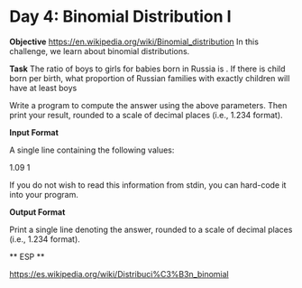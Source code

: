 # Day 4: Binomial Distribution I

**Objective**
https://en.wikipedia.org/wiki/Binomial_distribution
In this challenge, we learn about binomial distributions. 

**Task**
The ratio of boys to girls for babies born in Russia is . If there is child born per birth, what proportion of Russian families with exactly children will have at least boys

Write a program to compute the answer using the above parameters. 
Then print your result, rounded to a scale of decimal places (i.e., 1.234 format).

**Input Format**

A single line containing the following values:

1.09 1

If you do not wish to read this information from stdin, you can hard-code it into your program.

**Output Format**

Print a single line denoting the answer, rounded to a scale of decimal places (i.e., 1.234 format).  


** ESP **

https://es.wikipedia.org/wiki/Distribuci%C3%B3n_binomial